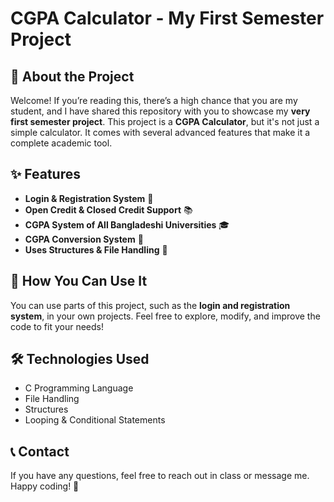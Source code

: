 # CGPA Calculator - My First Semester Project

## 📌 About the Project
Welcome! If you’re reading this, there’s a high chance that you are my student, and I have shared this repository with you to showcase my **very first semester project**. This project is a **CGPA Calculator**, but it's not just a simple calculator. It comes with several advanced features that make it a complete academic tool.

## ✨ Features
- **Login & Registration System** 🔑
- **Open Credit & Closed Credit Support** 📚
- **CGPA System of All Bangladeshi Universities** 🎓
- **CGPA Conversion System** 🔄
- **Uses Structures & File Handling** 📂

## 🚀 How You Can Use It
You can use parts of this project, such as the **login and registration system**, in your own projects. Feel free to explore, modify, and improve the code to fit your needs!

## 🛠️ Technologies Used
- C Programming Language
- File Handling
- Structures
- Looping & Conditional Statements


## 📞 Contact
If you have any questions, feel free to reach out in class or message me. Happy coding! 🚀

